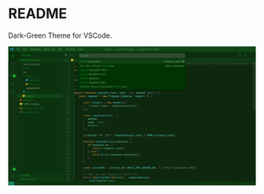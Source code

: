 # README
Dark-Green Theme for VSCode.

![](https://github.com/bakrimoharram/shades-of-green/raw/master/assets/preview.jpeg)
